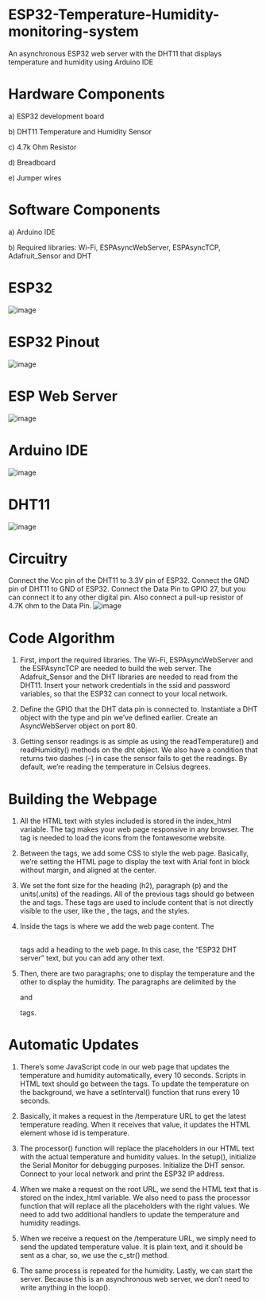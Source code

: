 # ESP32-Temperature-Humidity-monitoring-system
An asynchronous ESP32 web server with the DHT11 that displays temperature and humidity using Arduino IDE
# Hardware Components
a) ESP32 development board

b) DHT11 Temperature and Humidity Sensor

c) 4.7k Ohm Resistor

d) Breadboard

e) Jumper wires

# Software Components
a) Arduino IDE

b) Required libraries: Wi-Fi, ESPAsyncWebServer, ESPAsyncTCP, Adafruit_Sensor and DHT

# ESP32
![image](https://github.com/KarthikT23/ESP32-Temperature-Humidity-monitoring-system/assets/119528503/c026872d-9985-4b06-a982-0cc67a0ab8a0)

# ESP32 Pinout
![image](https://github.com/KarthikT23/ESP32-Temperature-Humidity-monitoring-system/assets/119528503/2f566421-0116-48fc-9296-51627fb8fd5c)

# ESP Web Server
![image](https://github.com/KarthikT23/ESP32-Temperature-Humidity-monitoring-system/assets/119528503/cc9590ed-3e3e-491f-9b6a-9060749ab7f1)

# Arduino IDE
![image](https://github.com/KarthikT23/ESP32-Temperature-Humidity-monitoring-system/assets/119528503/7cd214b5-981c-48a2-9679-e3f96e476a5e)

# DHT11
![image](https://github.com/KarthikT23/ESP32-Temperature-Humidity-monitoring-system/assets/119528503/dc05c7d4-d01f-4eef-bdd8-ad792a0b4e0c)

# Circuitry
Connect the Vcc pin of the DHT11 to 3.3V pin of ESP32. Connect the GND pin of DHT11 to GND of ESP32. Connect the Data Pin to GPIO 27, but you can connect it to any other digital pin. Also connect a pull-up resistor of 4.7K ohm to the Data Pin.
![image](https://github.com/KarthikT23/ESP32-Temperature-Humidity-monitoring-system/assets/119528503/99f40083-70e2-409f-8c24-84ba8c0910d6)

# Code Algorithm
1) First, import the required libraries. The Wi-Fi, ESPAsyncWebServer and the ESPAsyncTCP are needed to build the web server. The Adafruit_Sensor and the DHT libraries are needed to read from the DHT11. Insert your network credentials in the ssid and password variables, so that the ESP32 can connect to your local network.

2) Define the GPIO that the DHT data pin is connected to. Instantiate a DHT object with the type and pin we’ve defined earlier. Create an AsyncWebServer object on port 80.

3) Getting sensor readings is as simple as using the readTemperature() and readHumidity() methods on the dht object. We also have a condition that returns two dashes (–) in case the sensor fails to get the readings. By default, we’re reading the temperature in Celsius degrees.

# Building the Webpage
1) All the HTML text with styles included is stored in the index_html variable. The <meta> tag makes your web page responsive in any browser. The <link> tag is needed to load the icons from the fontawesome website.

2) Between the <style></style> tags, we add some CSS to style the web page. Basically, we’re setting the HTML page to display the text with Arial font in block without margin, and aligned at the center.

3) We set the font size for the heading (h2), paragraph (p) and the units(.units) of the readings. All of the previous tags should go between the <head> and </head> tags. These tags are used to include content that is not directly visible to the user, like the <meta> , the <link> tags, and the styles.

4) Inside the <body></body> tags is where we add the web page content. The <h2></h2> tags add a heading to the web page. In this case, the “ESP32 DHT server” text, but you can add any other text.

5) Then, there are two paragraphs; one to display the temperature and the other to display the humidity. The paragraphs are delimited by the <p> and </p> tags.

# Automatic Updates
1) There’s some JavaScript code in our web page that updates the temperature and humidity automatically, every 10 seconds. Scripts in HTML text should go between the <script></script> tags. To update the temperature on the background, we have a setInterval() function that runs every 10 seconds.

2) Basically, it makes a request in the /temperature URL to get the latest temperature reading. When it receives that value, it updates the HTML element whose id is temperature.

3) The processor() function will replace the placeholders in our HTML text with the actual temperature and humidity values. In the setup(), initialize the Serial Monitor for debugging purposes. Initialize the DHT sensor. Connect to your local network and print the ESP32 IP address.

4) When we make a request on the root URL, we send the HTML text that is stored on the index_html variable. We also need to pass the processor function that will replace all the placeholders with the right values. We need to add two additional handlers to update the temperature and humidity readings.

5) When we receive a request on the /temperature URL, we simply need to send the updated temperature value. It is plain text, and it should be sent as a char, so, we use the c_str() method.

6) The same process is repeated for the humidity. Lastly, we can start the server.
Because this is an asynchronous web server, we don’t need to write anything in the loop().





